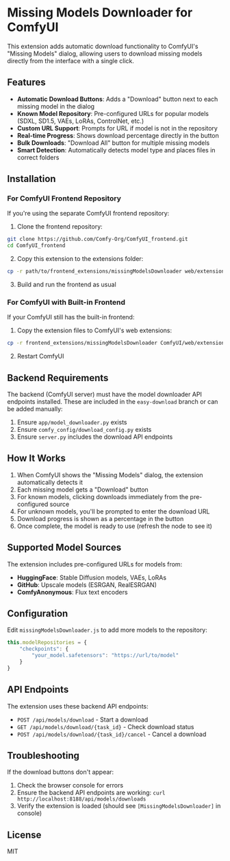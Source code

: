# Missing Models Downloader for ComfyUI

This extension adds automatic download functionality to ComfyUI's "Missing Models" dialog, allowing users to download missing models directly from the interface with a single click.

## Features

- **Automatic Download Buttons**: Adds a "Download" button next to each missing model in the dialog
- **Known Model Repository**: Pre-configured URLs for popular models (SDXL, SD1.5, VAEs, LoRAs, ControlNet, etc.)
- **Custom URL Support**: Prompts for URL if model is not in the repository
- **Real-time Progress**: Shows download percentage directly in the button
- **Bulk Downloads**: "Download All" button for multiple missing models
- **Smart Detection**: Automatically detects model type and places files in correct folders

## Installation

### For ComfyUI Frontend Repository

If you're using the separate ComfyUI frontend repository:

1. Clone the frontend repository:
```bash
git clone https://github.com/Comfy-Org/ComfyUI_frontend.git
cd ComfyUI_frontend
```

2. Copy this extension to the extensions folder:
```bash
cp -r path/to/frontend_extensions/missingModelsDownloader web/extensions/
```

3. Build and run the frontend as usual

### For ComfyUI with Built-in Frontend

If your ComfyUI still has the built-in frontend:

1. Copy the extension files to ComfyUI's web extensions:
```bash
cp -r frontend_extensions/missingModelsDownloader ComfyUI/web/extensions/core/
```

2. Restart ComfyUI

## Backend Requirements

The backend (ComfyUI server) must have the model downloader API endpoints installed. These are included in the `easy-download` branch or can be added manually:

1. Ensure `app/model_downloader.py` exists
2. Ensure `comfy_config/download_config.py` exists
3. Ensure `server.py` includes the download API endpoints

## How It Works

1. When ComfyUI shows the "Missing Models" dialog, the extension automatically detects it
2. Each missing model gets a "Download" button
3. For known models, clicking downloads immediately from the pre-configured source
4. For unknown models, you'll be prompted to enter the download URL
5. Download progress is shown as a percentage in the button
6. Once complete, the model is ready to use (refresh the node to see it)

## Supported Model Sources

The extension includes pre-configured URLs for models from:

- **HuggingFace**: Stable Diffusion models, VAEs, LoRAs
- **GitHub**: Upscale models (ESRGAN, RealESRGAN)
- **ComfyAnonymous**: Flux text encoders

## Configuration

Edit `missingModelsDownloader.js` to add more models to the repository:

```javascript
this.modelRepositories = {
    "checkpoints": {
        "your_model.safetensors": "https://url/to/model"
    }
}
```

## API Endpoints

The extension uses these backend API endpoints:

- `POST /api/models/download` - Start a download
- `GET /api/models/download/{task_id}` - Check download status
- `POST /api/models/download/{task_id}/cancel` - Cancel a download

## Troubleshooting

If the download buttons don't appear:

1. Check the browser console for errors
2. Ensure the backend API endpoints are working: `curl http://localhost:8188/api/models/downloads`
3. Verify the extension is loaded (should see `[MissingModelsDownloader]` in console)

## License

MIT